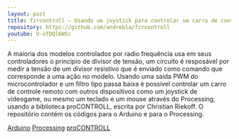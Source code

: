 ```yaml
---
layout: post
title: fzrcontroll – Usando um joystick para controlar um carro de controle remoto
repository: https://github.com/andrebla/fzrcontroll
youtube: U-ofDQl6WSc
---
```


A maioria dos modelos controlados por radio frequência usa em seus controladores o principio de divisor de tensão, um circuito é resposável por medir a tensão de um divisor resistivo que é enviado como comando que corresponde a uma ação no modelo. Usando uma saída PWM do microcontrolador e um filtro tipo passa baixa é possível controlar um carro de controle remoto com outros dispositivos como um joystick de videogame, ou mesmo um teclado e um mouse através do Processing, usando a biblioteca proCONTROLL, escrita por Christian Riekoff.
O repositório contém os códigos para o Arduino e para o Processing.

[Arduino](http://arduino.cc/)
[Processing](http://www.processing.org/)
[proCONTROLL](http://creativecomputing.cc/p5libs/procontroll/)